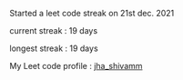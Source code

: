 Started a leet code streak on 21st dec. 2021

current streak : 19 days

longest streak : 19 days

My Leet code profile : [jha_shivamm](https://leetcode.com/jha_shivamm/)


